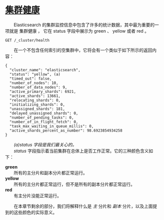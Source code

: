 # [集群健康](02_cluster_health.md)  
&emsp;&emsp;Elasticsearch 的集群监控信息中包含了许多的统计数据，其中最为重要的一项就是 集群健康 ， 
它在 status 字段中展示为 green 、 yellow 或者 red 。
```$xslt
GET /_cluster/health
```
&emsp;&emsp;在一个不包含任何索引的空集群中，它将会有一个类似于如下所示的返回内容：
```$xslt
{
  "cluster_name": "elasticsearch",
  "status": "yellow", (a)
  "timed_out": false,
  "number_of_nodes": 10,
  "number_of_data_nodes": 9,
  "active_primary_shards": 6921,
  "active_shards": 13661,
  "relocating_shards": 0,
  "initializing_shards": 0,
  "unassigned_shards": 181,
  "delayed_unassigned_shards": 0,
  "number_of_pending_tasks": 0,
  "number_of_in_flight_fetch": 0,
  "task_max_waiting_in_queue_millis": 0,
  "active_shards_percent_as_number": 98.6923854934258
}
```
&emsp;&emsp;*(a)status 字段是我们最关心的。*     
&emsp;&emsp;*status* 字段指示着当前集群在总体上是否工作正常。它的三种颜色含义如下：

**green**    
&emsp;&emsp;所有的主分片和副本分片都正常运行。    
**yellow**    
&emsp;&emsp;所有的主分片都正常运行，但不是所有的副本分片都正常运行。    
**red**    
&emsp;&emsp;有主分片没能正常运行。        

&emsp;&emsp;在本章节剩余的部分，我们将解释什么是 *主* 分片和 *副本* 分片，以及上面提到的这些颜色的实际意义。